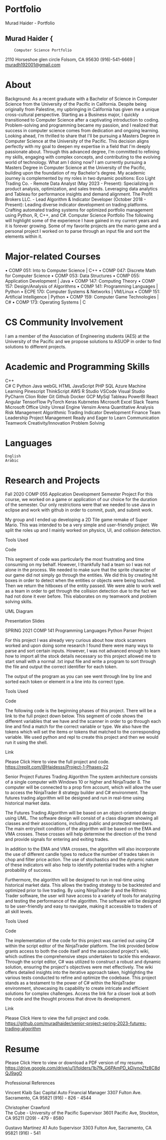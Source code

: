 # Portfolio
Murad Haider - Portfolio


## Murad Haider { 
        Computer Science Portfolio
2110 Horseshoe glen circle Folsom, CA 95630
(916)-541-6669 | muradh192001@gmail.com

# About

Background:
As a recent graduate with a Bachelor of Science in Computer Science from the University of the Pacific in California. Despite being originally from Palestine, my upbringing in California has given me a unique cross-cultural perspective.
Starting as a Business major, I quickly transitioned to Computer Science after a captivating introduction to coding. Problem-solving and programming became my passion, and I realized that success in computer science comes from dedication and ongoing learning.
Looking ahead, I'm thrilled to share that I'll be pursuing a Masters Degree in Computer Science at the University of the Pacific. This decision aligns perfectly with my goal to deepen my expertise in a field that I'm deeply passionate about. Through this advanced degree, I'm committed to refining my skills, engaging with complex concepts, and contributing to the evolving world of technology.
What am I doing now?
I am currently pursuing a Masters Degree in Computer Science at the University of the Pacific, building upon the foundation of my Bachelor's degree. My academic journey is complemented by my roles in two dynamic positions:
Eco Light Trading Co. - Remote Data Analyst (May 2023 - Present):
Specializing in product analysis, optimization, and sales trends. Leveraging data analytics and Tableau for performance insights and demand alignment.
The Profit Brokers LLC. - Lead Algorithm & Indicator Developer (October 2018 - Present):
Leading diverse indicator development on trading platforms. Crafting automated trading systems for optimized portfolio management using Python, R, C++, and C#.
Computer Science Portfolio
The following will highlight some of the experience I have gained in my current years and it is forever growing. Some of my favorite projects are the mario game and a personal project I worked on to parse through an input file and sort the elements within it.

# Major-related Courses

•	COMP 051: Into to Computer Science | C++
•	COMP 047: Discrete Math for Computer Science
•	COMP 053: Data Structures
•	COMP 055: Application Development | Java
•	COMP 147: Computing Theory
•	COMP 157: Design/Analysis of Algorithms
•	COMP 141: Programming Languages | Python
•	ECPE 170: Computer Systems & Networks | VM/Linux
•	COMP 151: Artificial Intelligence | Python
•	COMP 159: Computer Game Technologies | C#
•	COMP 173: Operating Systems | C

# CS Community Involvement 

I am a member of the Association of Engineering students (AES) at the University of the Pacific and we propose solutions to ASUOP in order to find solutions to different projects.  


# Academic and Programming Skills

C++                                                                         
C#
C
Python
Java
webGL
HTML
JavaScript
PHP
SQL
Azure Machine Learning
Pinescript
ThinkScript
AWS
R Studio
VSCode
Visual Studio
PyCharm
Clion
Rider
Git
Github
Docker
GCP
MySql
Tableau
PowerBI
React
Angular
TensorFlow
PyTorch
Keras
Kubrnetes
Microsoft Excel
Slack
Teams
Microsoft Office
Unity
Unreal Engine
Vensim
Arena
Quantitative Analysis
Risk Management
Algorithmic Trading
Indicator Development
Finance
Team Leadership
Project Management
Ready and Eager to Learn
Communication
Teamwork
Creativity/Innovation
Problem Solving




# Languages
	English
	Arabic 
# Research and Projects 

Fall 2020 COMP 055 Application Development Semester Project
For this course, we worked on a game or application of our choice for the duration of the semester. Our only restrictions were that we needed to use Java in eclipse and work with github in order to commit, push, and submit work. 


My group and I ended up developing a 2D Tile game remake of Super Mario. This was intended to be a very simple and user-friendly project. We split the roles up and I mainly worked on physics, UI, and collision detection. 

Tools Used




Code 

This segment of code was particularly the most frustrating and time consuming on my behalf. However, I thankfully had a team so I was not alone in the process. We needed to make sure that the sprite character of our game did not simply go through the entities. We did this by creating hit boxes in order to detect when the entities or objects were being touched. Then we return the hitboxes of the entity passed. We were able to work well as a team in order to get through the collision detection due to the fact we had not done it ever before.  This elaborates on my teamwork and problem solving skills. 




UML Diagram

Presentation Slides

 







SPRING 2021 COMP 141 Programming Languages Python Parser Project

For this project I was already very curious about how stock scanners worked and upon doing some research I found there were many ways to parse and sort certain inputs. However, I was not advanced enough to learn how to import all the stock details necessary so this project allowed me to start small with a normal .txt input file and write a program to sort through the file and output the correct identifier for each token. 


The output of the program as you can see went through line by line and sorted each token or element in a line into its correct type. 















Tools Used



Code

The following code is the beginning phases of this project. There will be a link to the full project down below. This segment of code shows the different variables that we have and the scanner in order to go through each line and find a match for the correct variable or type. We also have the tokens which will set the items or tokens that matched  to the corresponding variable. We used python and repl to create this project and then we would run it using the shell.





























Link


Please Click Here to view the full project and code.
https://replit.com/@Haidesss/Project-1-Phases-22

Senior Project Futures Trading Algorithm
The system architecture consists of a single computer with Windows 10 or higher and NinjaTrader 8. The computer will be connected to a prop firm account, which will allow the user to access the NinjaTrader 8 strategy builder and C# environment. The futures trading algorithm will be designed and run in real-time using historical market data.

The Futures Trading Algorithm will be based on an object-oriented design using UML. The software design will consist of a class diagram showing all classes and their associations, including public and protected members. The main entry/exit condition of the algorithm will be based on the EMA and VMA crosses. These crosses will help determine the direction of the trend and provide signals for entering and exiting trades.

In addition to the EMA and VMA crosses, the algorithm will also incorporate the use of different candle types to reduce the number of trades taken in chop and filter price action. The use of stochastics and the dynamic nature of these indicators will also help to identify potential trades with a higher probability of success.

Furthermore, the algorithm will be designed to run in real-time using historical market data. This allows the trading strategy to be backtested and optimized prior to live trading. By using NinjaTrader 8 and the Rithmic Trader software, the user will have access to a variety of tools for analyzing and testing the performance of the algorithm. The software will be designed to be user-friendly and easy to navigate, making it accessible to traders of all skill levels.

Tools Used









Code

The implementation of the code for this project was carried out using C# within the script editor of the NinjaTrader platform. The link provided below grants access to both the code itself and the associated project's wiki, which outlines the comprehensive steps undertaken to tackle this endeavor. Through the script editor, C# was utilized to construct a robust and dynamic solution, ensuring the project's objectives were met effectively. The wiki offers detailed insights into the iterative approach taken, highlighting the various tests conducted to refine and optimize the codebase. This project stands as a testament to the power of C# within the NinjaTrader environment, showcasing its capability to create intricate and efficient solutions for complex challenges. Access the link for a closer look at both the code and the thought process that drove its development.



Link


Please Click Here to view the full project and code.
https://github.com/muradhaider/senior-project-spring-2023-futures-trading-algorithm


# Resume

Please Click Here to view or download a PDF version of my resume.
https://drive.google.com/drive/u/1/folders/1b7fk_G6PAmPD_kDiynoZfz8C8dQJ9agO

Professional References

Vincent Klaib
	Sac Capital Auto
	Financial Manager
	3307 Fulton Ave. Sacramento, CA 95821
	(916) - 826 - 4544

Christopher Crawford                                                                    
	The Cube - University of the Pacific
	Supervisor
	3601 Pacific Ave, Stockton, CA 95211
	(209) - 479 - 8580

Gustavo Martinez
	A1 Auto
	Supervisor
	3303 Fulton Ave, Sacramento, CA 95821
(916) - 541 



















